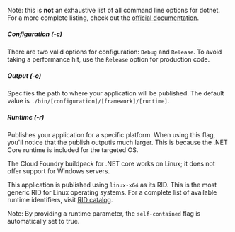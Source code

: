 ﻿Note: this is **not** an exhaustive list of all command line options for dotnet.
For a more complete listing, check out the [official documentation](https://docs.microsoft.com/en-us/dotnet/core/tools/dotnet-publish?tabs=netcore2x).

##### Configuration (-c)

There are two valid options for configuration: `Debug` and `Release`. To avoid taking a performance hit, use the `Release` option for production code.

##### Output (-o)

Specifies the path to where your application will be published. The default value is `./bin/[configuration]/[framework]/[runtime]`.

##### Runtime (-r)

Publishes your application for a specific platform. When using this flag, you'll notice that the publish outputis much larger. This is because the .NET Core runtime is included for the targeted OS.

The Cloud Foundry buildpack for .NET core works on Linux; it does not offer support for Windows servers. 

This application is published using `linux-x64` as its RID. This is the most generic RID for Linux operating systems. For a complete list of available runtime identifiers, visit [RID catalog](https://docs.microsoft.com/en-us/dotnet/core/rid-catalog).

Note: By providing a runtime parameter, the `self-contained` flag is automatically set to true.